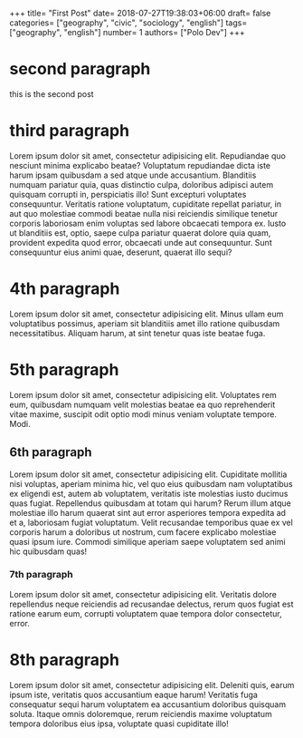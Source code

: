 +++
title= "First Post"
date= 2018-07-27T19:38:03+06:00
draft= false
categories= ["geography", "civic", "sociology", "english"]
tags= ["geography", "english"]
number= 1
authors= ["Polo Dev"]
+++


# second paragraph
this is the second post

# third paragraph
Lorem ipsum dolor sit amet, consectetur adipisicing elit. Repudiandae quo nesciunt minima explicabo beatae? Voluptatum repudiandae dicta iste harum ipsam quibusdam a sed atque unde accusantium. Blanditiis numquam pariatur quia, quas distinctio culpa, doloribus adipisci autem quisquam corrupti in, perspiciatis illo! Sunt excepturi voluptates consequuntur. Veritatis ratione voluptatum, cupiditate repellat pariatur, in aut quo molestiae commodi beatae nulla nisi reiciendis similique tenetur corporis laboriosam enim voluptas sed labore obcaecati tempora ex. Iusto ut blanditiis est, optio, saepe culpa pariatur quaerat dolore quia quam, provident expedita quod error, obcaecati unde aut consequuntur. Sunt consequuntur eius animi quae, deserunt, quaerat illo sequi?

# 4th paragraph
Lorem ipsum dolor sit amet, consectetur adipisicing elit. Minus ullam eum voluptatibus possimus, aperiam sit blanditiis amet illo ratione quibusdam necessitatibus. Aliquam harum, at sint tenetur quas iste beatae fuga.

# 5th paragraph
Lorem ipsum dolor sit amet, consectetur adipisicing elit. Voluptates rem eum, quibusdam numquam velit molestias beatae ea quo reprehenderit vitae maxime, suscipit odit optio modi minus veniam voluptate tempore. Modi.

## 6th paragraph
Lorem ipsum dolor sit amet, consectetur adipisicing elit. Cupiditate mollitia nisi voluptas, aperiam minima hic, vel quo eius quibusdam nam voluptatibus ex eligendi est, autem ab voluptatem, veritatis iste molestias iusto ducimus quas fugiat. Repellendus quibusdam at totam qui harum? Rerum illum atque molestiae illo harum quaerat sint aut error asperiores tempora expedita ad et a, laboriosam fugiat voluptatum. Velit recusandae temporibus quae ex vel corporis harum a doloribus ut nostrum, cum facere explicabo molestiae quasi ipsum iure. Commodi similique aperiam saepe voluptatem sed animi hic quibusdam quas!

### 7th paragraph
Lorem ipsum dolor sit amet, consectetur adipisicing elit. Veritatis dolore repellendus neque reiciendis ad recusandae delectus, rerum quos fugiat est ratione earum eum, corrupti voluptatem quae tempora dolor consectetur, error.

# 8th paragraph
Lorem ipsum dolor sit amet, consectetur adipisicing elit. Deleniti quis, earum ipsum iste, veritatis quos accusantium eaque harum! Veritatis fuga consequatur sequi harum voluptatem ea accusantium doloribus quisquam soluta. Itaque omnis doloremque, rerum reiciendis maxime voluptatum tempora doloribus eius ipsa, voluptate quasi cupiditate illo!

